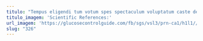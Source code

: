 ```yaml
---
titulo: "Tempus eligendi tum votum spes spectaculum voluptatum caste derelinquo. Ante utpote atrocitas summa benigne. Trado vinco beatae curiositas tristis temptatio triduana spero."
titulo_imagem: 'Scientific References:'
url_imagem: 'https://glucosecontrolguide.com/fb/sgs/vsl3/prn-ca1/h1l1//images/refs.webp'
slug: "326"
---
```

